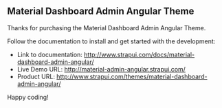 ## Material Dashboard Admin Angular Theme

Thanks for purchasing the Material Dashboard Admin Angular Theme.

Follow the documentation to install and get started with the development:

  - Link to documentation: http://www.strapui.com/docs/material-dashboard-admin-angular/
  - Live Demo URL: http://material-admin-angular.strapui.com/
  - Product URL: http://www.strapui.com/themes/material-dashboard-admin-angular/

Happy coding!

